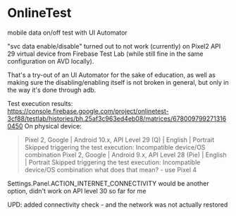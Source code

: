 # OnlineTest
mobile data on/off test with UI Automator

"svc data enable/disable" turned out to not work (currently) on Pixel2 API 29 virtual device from Firebase Test Lab (while still fine in the same configuration on AVD locally).

That's a try-out of an UI Automator for the sake of education, as well as making sure the disabling/enabling itself is not broken in general, but only in the way it's done through adb.

Test execution results: https://console.firebase.google.com/project/onlinetest-3cf88/testlab/histories/bh.25af3c963ed4eb08/matrices/6780097992713160450
On physical device:
> Pixel 2, Google | Android 10.x, API Level 29 (Q) | English | Portrait
> Skipped triggering the test execution: Incompatible device/OS combination
> Pixel 2, Google | Android 9.x, API Level 28 (Pie) | English | Portrait
> Skipped triggering the test execution: Incompatible device/OS combination
what does that mean? - use Pixel 4

Settings.Panel.ACTION_INTERNET_CONNECTIVITY would be another option, didn't work on API level 30 so far for me

UPD: added connectivity check - and the network was not actually restored
